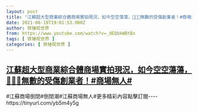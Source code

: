 ```yaml
---
layout: post
title: "江蘇超大型商業綜合體商場實拍現況，如今空空蕩蕩，🌟👹🙏無數的受傷創業者！#商場無人#"
date: 2021-06-18T19:01:53.000Z
author: 铁锤观世界
from: https://www.youtube.com/watch?v=_dEQbkWBtBs
tags: [ 铁锤观世界 ]
categories: [ 铁锤观世界 ]
---
```

<!--1624042913000-->
[江蘇超大型商業綜合體商場實拍現況，如今空空蕩蕩，🌟👹🙏無數的受傷創業者！#商場無人#](https://www.youtube.com/watch?v=_dEQbkWBtBs)
------

<div>
#江蘇商場倒閉#倒閉潮#江蘇商場無人#更多精彩內容點擊訂閱----https://tinyurl.com/yb5m4y5g
</div>
